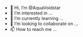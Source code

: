 - 👋 Hi, I’m @AquaVoidstar
- 👀 I’m interested in ...
- 🌱 I’m currently learning ...
- 💞️ I’m looking to collaborate on ...
- 📫 How to reach me ...

<!---
AquaVoidstar/AquaVoidstar is a ✨ special ✨ repository because its `README.md` (this file) appears on your GitHub profile.
You can click the Preview link to take a look at your changes.
--->
